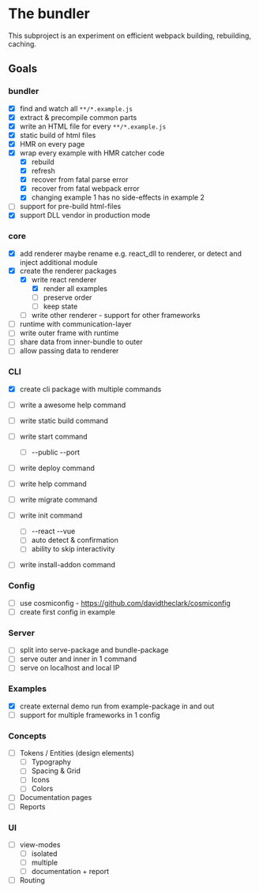 # The bundler

This subproject is an experiment on efficient webpack building, rebuilding, caching.

## Goals

### bundler
- [x] find and watch all `**/*.example.js`
- [x] extract & precompile common parts
- [x] write an HTML file for every `**/*.example.js`
- [x] static build of html files
- [x] HMR on every page
- [x] wrap every example with HMR catcher code
  - [x] rebuild
  - [x] refresh
  - [x] recover from fatal parse error
  - [x] recover from fatal webpack error
  - [x] changing example 1 has no side-effects in example 2
- [ ] support for pre-build html-files
- [x] support DLL vendor in production mode
### core
- [x] add renderer
      maybe rename e.g. react_dll to renderer, or detect and inject additional module
- [x] create the renderer packages
  - [x] write react renderer
    - [x] render all examples
    - [ ] preserve order
    - [ ] keep state
  - [ ] write other renderer - support for other frameworks
- [ ] runtime with communication-layer
- [ ] write outer frame with runtime
- [ ] share data from inner-bundle to outer
- [ ] allow passing data to renderer

### CLI
- [x] create cli package with multiple commands
- [ ] write a awesome help command
- [ ] write static build command
- [ ] write start command
  - [ ] --public --port
- [ ] write deploy command
- [ ] write help command
- [ ] write migrate command
- [ ] write init command
  - [ ] --react --vue
  - [ ] auto detect & confirmation
  - [ ] ability to skip interactivity
- [ ] write install-addon command


### Config
- [ ] use cosmiconfig - https://github.com/davidtheclark/cosmiconfig
- [ ] create first config in example

### Server
- [ ] split into serve-package and bundle-package
- [ ] serve outer and inner in 1 command
- [ ] serve on localhost and local IP

### Examples
- [x] create external demo run from example-package in and out
- [ ] support for multiple frameworks in 1 config

### Concepts
- [ ] Tokens / Entities (design elements)
  - [ ] Typography
  - [ ] Spacing & Grid
  - [ ] Icons
  - [ ] Colors
- [ ] Documentation pages
- [ ] Reports

### UI
- [ ] view-modes
  - [ ] isolated
  - [ ] multiple
  - [ ] documentation + report
- [ ] Routing

